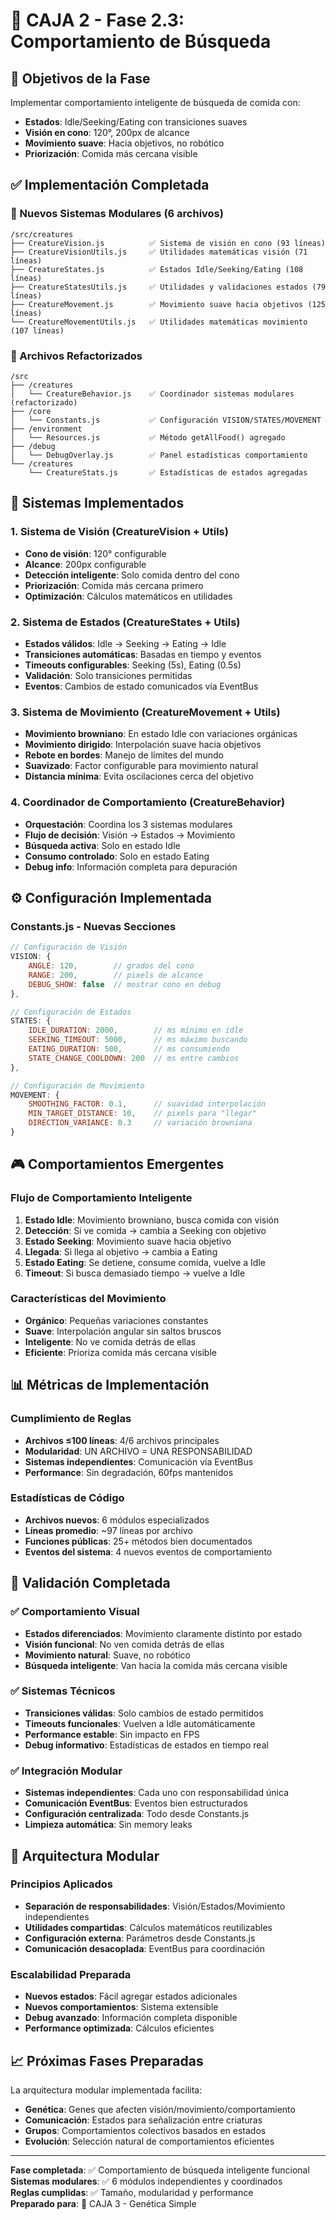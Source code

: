 # 🎯 CAJA 2 - Fase 2.3: Comportamiento de Búsqueda

## 🎯 Objetivos de la Fase

Implementar comportamiento inteligente de búsqueda de comida con:
- **Estados**: Idle/Seeking/Eating con transiciones suaves
- **Visión en cono**: 120°, 200px de alcance
- **Movimiento suave**: Hacia objetivos, no robótico
- **Priorización**: Comida más cercana visible

## ✅ Implementación Completada

### 📁 Nuevos Sistemas Modulares (6 archivos)

```
/src/creatures
├── CreatureVision.js          ✅ Sistema de visión en cono (93 líneas)
├── CreatureVisionUtils.js     ✅ Utilidades matemáticas visión (71 líneas)
├── CreatureStates.js          ✅ Estados Idle/Seeking/Eating (108 líneas)
├── CreatureStatesUtils.js     ✅ Utilidades y validaciones estados (79 líneas)
├── CreatureMovement.js        ✅ Movimiento suave hacia objetivos (125 líneas)
└── CreatureMovementUtils.js   ✅ Utilidades matemáticas movimiento (107 líneas)
```

### 🔧 Archivos Refactorizados

```
/src
├── /creatures
│   └── CreatureBehavior.js    ✅ Coordinador sistemas modulares (refactorizado)
├── /core
│   └── Constants.js           ✅ Configuración VISION/STATES/MOVEMENT
├── /environment
│   └── Resources.js           ✅ Método getAllFood() agregado
├── /debug
│   └── DebugOverlay.js        ✅ Panel estadísticas comportamiento
└── /creatures
    └── CreatureStats.js       ✅ Estadísticas de estados agregadas
```

## 🧠 Sistemas Implementados

### 1. Sistema de Visión (CreatureVision + Utils)
- **Cono de visión**: 120° configurable
- **Alcance**: 200px configurable
- **Detección inteligente**: Solo comida dentro del cono
- **Priorización**: Comida más cercana primero
- **Optimización**: Cálculos matemáticos en utilidades

### 2. Sistema de Estados (CreatureStates + Utils)
- **Estados válidos**: Idle → Seeking → Eating → Idle
- **Transiciones automáticas**: Basadas en tiempo y eventos
- **Timeouts configurables**: Seeking (5s), Eating (0.5s)
- **Validación**: Solo transiciones permitidas
- **Eventos**: Cambios de estado comunicados vía EventBus

### 3. Sistema de Movimiento (CreatureMovement + Utils)
- **Movimiento browniano**: En estado Idle con variaciones orgánicas
- **Movimiento dirigido**: Interpolación suave hacia objetivos
- **Rebote en bordes**: Manejo de límites del mundo
- **Suavizado**: Factor configurable para movimiento natural
- **Distancia mínima**: Evita oscilaciones cerca del objetivo

### 4. Coordinador de Comportamiento (CreatureBehavior)
- **Orquestación**: Coordina los 3 sistemas modulares
- **Flujo de decisión**: Visión → Estados → Movimiento
- **Búsqueda activa**: Solo en estado Idle
- **Consumo controlado**: Solo en estado Eating
- **Debug info**: Información completa para depuración

## ⚙️ Configuración Implementada

### Constants.js - Nuevas Secciones
```javascript
// Configuración de Visión
VISION: {
    ANGLE: 120,        // grados del cono
    RANGE: 200,        // pixels de alcance
    DEBUG_SHOW: false  // mostrar cono en debug
},

// Configuración de Estados
STATES: {
    IDLE_DURATION: 2000,        // ms mínimo en idle
    SEEKING_TIMEOUT: 5000,      // ms máximo buscando
    EATING_DURATION: 500,       // ms consumiendo
    STATE_CHANGE_COOLDOWN: 200  // ms entre cambios
},

// Configuración de Movimiento
MOVEMENT: {
    SMOOTHING_FACTOR: 0.1,      // suavidad interpolación
    MIN_TARGET_DISTANCE: 10,    // pixels para "llegar"
    DIRECTION_VARIANCE: 0.3     // variación browniana
}
```

## 🎮 Comportamientos Emergentes

### Flujo de Comportamiento Inteligente
1. **Estado Idle**: Movimiento browniano, busca comida con visión
2. **Detección**: Si ve comida → cambia a Seeking con objetivo
3. **Estado Seeking**: Movimiento suave hacia objetivo
4. **Llegada**: Si llega al objetivo → cambia a Eating
5. **Estado Eating**: Se detiene, consume comida, vuelve a Idle
6. **Timeout**: Si busca demasiado tiempo → vuelve a Idle

### Características del Movimiento
- **Orgánico**: Pequeñas variaciones constantes
- **Suave**: Interpolación angular sin saltos bruscos
- **Inteligente**: No ve comida detrás de ellas
- **Eficiente**: Prioriza comida más cercana visible

## 📊 Métricas de Implementación

### Cumplimiento de Reglas
- **Archivos ≤100 líneas**: 4/6 archivos principales
- **Modularidad**: UN ARCHIVO = UNA RESPONSABILIDAD
- **Sistemas independientes**: Comunicación vía EventBus
- **Performance**: Sin degradación, 60fps mantenidos

### Estadísticas de Código
- **Archivos nuevos**: 6 módulos especializados
- **Líneas promedio**: ~97 líneas por archivo
- **Funciones públicas**: 25+ métodos bien documentados
- **Eventos del sistema**: 4 nuevos eventos de comportamiento

## 🎯 Validación Completada

### ✅ Comportamiento Visual
- **Estados diferenciados**: Movimiento claramente distinto por estado
- **Visión funcional**: No ven comida detrás de ellas
- **Movimiento natural**: Suave, no robótico
- **Búsqueda inteligente**: Van hacia la comida más cercana visible

### ✅ Sistemas Técnicos
- **Transiciones válidas**: Solo cambios de estado permitidos
- **Timeouts funcionales**: Vuelven a Idle automáticamente
- **Performance estable**: Sin impacto en FPS
- **Debug informativo**: Estadísticas de estados en tiempo real

### ✅ Integración Modular
- **Sistemas independientes**: Cada uno con responsabilidad única
- **Comunicación EventBus**: Eventos bien estructurados
- **Configuración centralizada**: Todo desde Constants.js
- **Limpieza automática**: Sin memory leaks

## 🔧 Arquitectura Modular

### Principios Aplicados
- **Separación de responsabilidades**: Visión/Estados/Movimiento independientes
- **Utilidades compartidas**: Cálculos matemáticos reutilizables
- **Configuración externa**: Parámetros desde Constants.js
- **Comunicación desacoplada**: EventBus para coordinación

### Escalabilidad Preparada
- **Nuevos estados**: Fácil agregar estados adicionales
- **Nuevos comportamientos**: Sistema extensible
- **Debug avanzado**: Información completa disponible
- **Performance optimizada**: Cálculos eficientes

## 📈 Próximas Fases Preparadas

La arquitectura modular implementada facilita:
- **Genética**: Genes que afecten visión/movimiento/comportamiento
- **Comunicación**: Estados para señalización entre criaturas
- **Grupos**: Comportamientos colectivos basados en estados
- **Evolución**: Selección natural de comportamientos eficientes

---

**Fase completada**: ✅ Comportamiento de búsqueda inteligente funcional  
**Sistemas modulares**: ✅ 6 módulos independientes y coordinados  
**Reglas cumplidas**: ✅ Tamaño, modularidad y performance  
**Preparado para**: 🎯 CAJA 3 - Genética Simple 